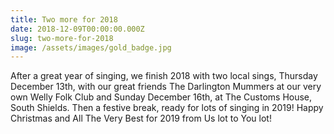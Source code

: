 ```yaml
---
title: Two more for 2018
date: 2018-12-09T00:00:00.000Z
slug: two-more-for-2018
image: /assets/images/gold_badge.jpg
---
```

After a great year of singing, we finish 2018 with two local sings, Thursday December 13th, with our great friends The Darlington Mummers at our very own Welly Folk Club and Sunday December 16th, at The Customs House, South Shields. Then a festive break, ready for lots of singing in 2019! Happy Christmas and All The Very Best for 2019 from Us lot to You lot!
